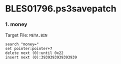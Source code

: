 # BLES01796.ps3savepatch

### 1. money

Target File: `META.BIN`

```
search "money="
set pointer:pointer+7
delete next (0):until 0x22
insert next (0):3939393939393939
```

